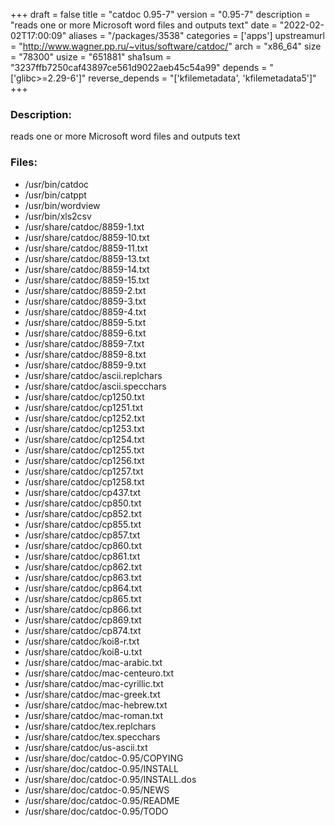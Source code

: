 +++
draft = false
title = "catdoc 0.95-7"
version = "0.95-7"
description = "reads one or more Microsoft word files and outputs text"
date = "2022-02-02T17:00:09"
aliases = "/packages/3538"
categories = ['apps']
upstreamurl = "http://www.wagner.pp.ru/~vitus/software/catdoc/"
arch = "x86_64"
size = "78300"
usize = "651881"
sha1sum = "3237ffb7250caf43897ce561d9022aeb45c54a99"
depends = "['glibc>=2.29-6']"
reverse_depends = "['kfilemetadata', 'kfilemetadata5']"
+++
### Description: 
reads one or more Microsoft word files and outputs text

### Files: 
* /usr/bin/catdoc
* /usr/bin/catppt
* /usr/bin/wordview
* /usr/bin/xls2csv
* /usr/share/catdoc/8859-1.txt
* /usr/share/catdoc/8859-10.txt
* /usr/share/catdoc/8859-11.txt
* /usr/share/catdoc/8859-13.txt
* /usr/share/catdoc/8859-14.txt
* /usr/share/catdoc/8859-15.txt
* /usr/share/catdoc/8859-2.txt
* /usr/share/catdoc/8859-3.txt
* /usr/share/catdoc/8859-4.txt
* /usr/share/catdoc/8859-5.txt
* /usr/share/catdoc/8859-6.txt
* /usr/share/catdoc/8859-7.txt
* /usr/share/catdoc/8859-8.txt
* /usr/share/catdoc/8859-9.txt
* /usr/share/catdoc/ascii.replchars
* /usr/share/catdoc/ascii.specchars
* /usr/share/catdoc/cp1250.txt
* /usr/share/catdoc/cp1251.txt
* /usr/share/catdoc/cp1252.txt
* /usr/share/catdoc/cp1253.txt
* /usr/share/catdoc/cp1254.txt
* /usr/share/catdoc/cp1255.txt
* /usr/share/catdoc/cp1256.txt
* /usr/share/catdoc/cp1257.txt
* /usr/share/catdoc/cp1258.txt
* /usr/share/catdoc/cp437.txt
* /usr/share/catdoc/cp850.txt
* /usr/share/catdoc/cp852.txt
* /usr/share/catdoc/cp855.txt
* /usr/share/catdoc/cp857.txt
* /usr/share/catdoc/cp860.txt
* /usr/share/catdoc/cp861.txt
* /usr/share/catdoc/cp862.txt
* /usr/share/catdoc/cp863.txt
* /usr/share/catdoc/cp864.txt
* /usr/share/catdoc/cp865.txt
* /usr/share/catdoc/cp866.txt
* /usr/share/catdoc/cp869.txt
* /usr/share/catdoc/cp874.txt
* /usr/share/catdoc/koi8-r.txt
* /usr/share/catdoc/koi8-u.txt
* /usr/share/catdoc/mac-arabic.txt
* /usr/share/catdoc/mac-centeuro.txt
* /usr/share/catdoc/mac-cyrillic.txt
* /usr/share/catdoc/mac-greek.txt
* /usr/share/catdoc/mac-hebrew.txt
* /usr/share/catdoc/mac-roman.txt
* /usr/share/catdoc/tex.replchars
* /usr/share/catdoc/tex.specchars
* /usr/share/catdoc/us-ascii.txt
* /usr/share/doc/catdoc-0.95/COPYING
* /usr/share/doc/catdoc-0.95/INSTALL
* /usr/share/doc/catdoc-0.95/INSTALL.dos
* /usr/share/doc/catdoc-0.95/NEWS
* /usr/share/doc/catdoc-0.95/README
* /usr/share/doc/catdoc-0.95/TODO
